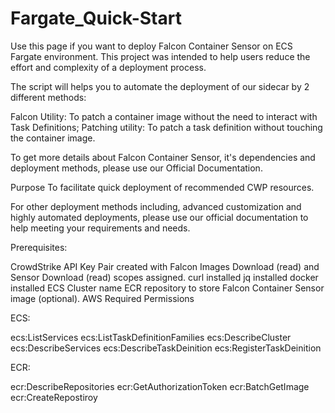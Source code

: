 # Fargate_Quick-Start

Use this page if you want to deploy Falcon Container Sensor on ECS Fargate environment. This project was intended to help users reduce the effort and complexity of a deployment process.

The script will helps you to automate the deployment of our sidecar by 2 different methods:

Falcon Utility: To patch a container image without the need to interact with Task Definitions;
Patching utility: To patch a task definition without touching the container image.

To get more details about Falcon Container Sensor, it's dependencies and deployment methods, please use our Official Documentation.

Purpose
To facilitate quick deployment of recommended CWP resources.

For other deployment methods including, advanced customization and highly automated deployments, please use our official documentation to help meeting your requirements and needs.

Prerequisites:

CrowdStrike API Key Pair created with Falcon Images Download (read) and Sensor Download (read) scopes assigned.
curl installed
jq installed
docker installed
ECS Cluster name
ECR repository to store Falcon Container Sensor image (optional).
AWS Required Permissions

ECS:

ecs:ListServices
ecs:ListTaskDefinitionFamilies
ecs:DescribeCluster
ecs:DescribeServices
ecs:DescribeTaskDeinition
ecs:RegisterTaskDeinition

ECR:

ecr:DescribeRepositories
ecr:GetAuthorizationToken
ecr:BatchGetImage
ecr:CreateRepostiroy
